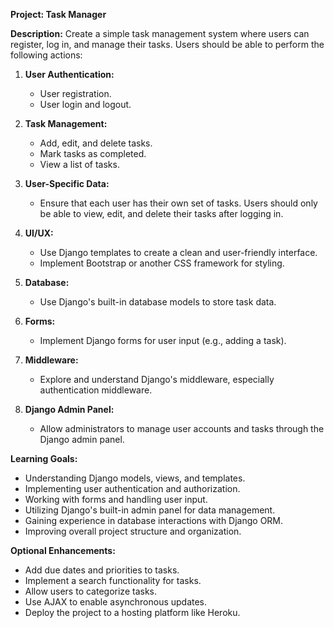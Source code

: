 **Project: Task Manager**

**Description:**
Create a simple task management system where users can register, log in, and manage their tasks. Users should be able to perform the following actions:

1. **User Authentication:**
   - User registration.
   - User login and logout.

2. **Task Management:**
   - Add, edit, and delete tasks.
   - Mark tasks as completed.
   - View a list of tasks.

3. **User-Specific Data:**
   - Ensure that each user has their own set of tasks. Users should only be able to view, edit, and delete their tasks after logging in.

4. **UI/UX:**
   - Use Django templates to create a clean and user-friendly interface.
   - Implement Bootstrap or another CSS framework for styling.

5. **Database:**
   - Use Django's built-in database models to store task data.

6. **Forms:**
   - Implement Django forms for user input (e.g., adding a task).

7. **Middleware:**
   - Explore and understand Django's middleware, especially authentication middleware.

8. **Django Admin Panel:**
   - Allow administrators to manage user accounts and tasks through the Django admin panel.

**Learning Goals:**
- Understanding Django models, views, and templates.
- Implementing user authentication and authorization.
- Working with forms and handling user input.
- Utilizing Django's built-in admin panel for data management.
- Gaining experience in database interactions with Django ORM.
- Improving overall project structure and organization.

**Optional Enhancements:**
- Add due dates and priorities to tasks.
- Implement a search functionality for tasks.
- Allow users to categorize tasks.
- Use AJAX to enable asynchronous updates.
- Deploy the project to a hosting platform like Heroku.


